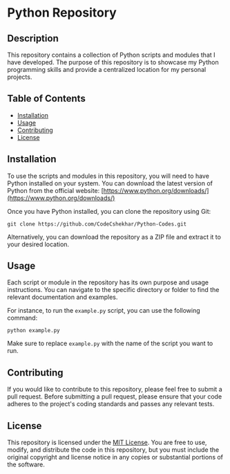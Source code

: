 # Python Repository

## Description
This repository contains a collection of Python scripts and modules that I have developed. The purpose of this repository is to showcase my Python programming skills and provide a centralized location for my personal projects.

## Table of Contents
- [Installation](#installation)
- [Usage](#usage)
- [Contributing](#contributing)
- [License](#license)

## Installation
To use the scripts and modules in this repository, you will need to have Python installed on your system. You can download the latest version of Python from the official website: [https://www.python.org/downloads/](https://www.python.org/downloads/)

Once you have Python installed, you can clone the repository using Git:

```
git clone https://github.com/CodeCshekhar/Python-Codes.git
```

Alternatively, you can download the repository as a ZIP file and extract it to your desired location.

## Usage
Each script or module in the repository has its own purpose and usage instructions. You can navigate to the specific directory or folder to find the relevant documentation and examples.

For instance, to run the `example.py` script, you can use the following command:

```
python example.py
```

Make sure to replace `example.py` with the name of the script you want to run.

## Contributing
If you would like to contribute to this repository, please feel free to submit a pull request. Before submitting a pull request, please ensure that your code adheres to the project's coding standards and passes any relevant tests.

## License
This repository is licensed under the [MIT License](LICENSE). You are free to use, modify, and distribute the code in this repository, but you must include the original copyright and license notice in any copies or substantial portions of the software.
